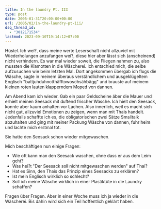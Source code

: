 ```yaml
---
title: In the laundry Pt. III
type: post
date: 2005-01-31T20:00:00+00:00
url: /2005/02/in-the-laundry-pt-iii/
dsq_thread_id:
  - "3012171534"
lastmod: 2023-09-10T19:14:12+07:00
---
```

Hüstel. Ich wei?, dass meine werte Leserschaft nicht allzuviel mit Wiederholungen anzufangen wei?, diese hier aber lässt sich (anscheinend) nicht verhindern. Es war mal wieder soweit, die Fliegen nahmen zu, also mussten die Klamotten in die Wäscherei. Ich entschied mich, die selbe aufzusuchen wie beim letzten Mal. Dort angekommen übergab ich flugs die Wäsche, sagte in meinem überaus verständlichem und ausgeklügeltem Englisch "battjuhduhnotthäfftowoschsähbägg" und brauste auf meinem kleinen roten lauten klapperndem Moped von dannen.

Am Abend kam ich wieder. Gab ein paar Geldscheine äber die Mauer und erhielt meinen Seesack mit duftend frischer Wäsche. Ich hielt den Seesack, konnte aber kaum anhalten vor Lachen. Also innerlich, weil es macht sich nicht gut, allzuviel Emotionen zu zeigen, wenn man mit Thais handelt. Jedenfalls schaffte ich es, die obligatorischen zwei Sätze Smalltalk abzuhalten und ging mit meiner Packung Wäsche von dannen, fuhr heim und lachte mich erstmal tot.

Sie hatte den Seesack schon wieder mitgewaschen.

Mich beschäftigen nun einige Fragen:

  * Wie oft kann man den Seesack waschen, ohne dass er aus dem Leim geht?
  * Was hei?t "Der Seesack soll nicht mitgewaschen werden" auf Thai?
  * Hat es Sinn, den Thais das Prinzip eines Seesacks zu erklären?
  * Ist mein Englisch wirklich so schlecht?
  * Soll ich meine Wäsche wirklich in einer Plastiktüte in die Laundry schaffen?

Fragen über Fragen. Aber in einer Woche muss ich ja wieder in die Wäscherei. Bis dahin wird sich ein Teil hoffentlich geklärt haben.
